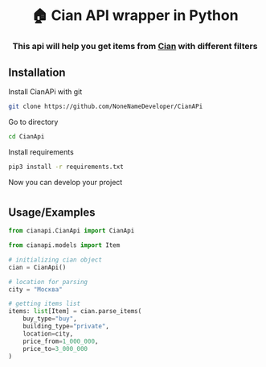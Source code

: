 <h1 align="center">🏠 Cian API wrapper in Python</h1>

<h3 align="center">This api will help you get items from <a href="https://www.cian.ru/">Cian</a> with different filters<h3>


## Installation

Install CianAPi with git
```bash
git clone https://github.com/NoneNameDeveloper/CianAPi
```

Go to directory
```bash
cd CianApi
```

Install requirements
```bash
pip3 install -r requirements.txt
```

Now you can develop your project  
#

## Usage/Examples
```python
from cianapi.CianApi import CianApi

from cianapi.models import Item

# initializing cian object
cian = CianApi()

# location for parsing
city = "Москва"

# getting items list
items: list[Item] = cian.parse_items(
    buy_type="buy",
    building_type="private",
    location=city,
    price_from=1_000_000,
    price_to=3_000_000
)
```

